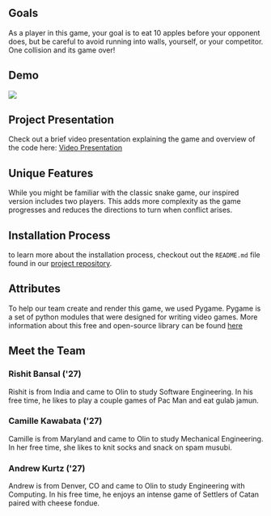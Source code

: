 ## Goals
As a player in this game, your goal is to eat 10 apples before your opponent does, but be careful to avoid running into walls, yourself, or your competitor. One collision and its game over!

## Demo

![](images/VideoDemo.gif)

## Project Presentation

Check out a brief video presentation explaining the game and overview of the code here: [Video Presentation](https://youtu.be/W6tHWO8c8xE)

## Unique Features
While you might be familiar with the classic snake game, our inspired version includes two players. This adds more complexity as the game progresses and reduces the directions to turn when conflict arises.

## Installation Process
to learn more about the installation process, checkout out the `README.md` file found in our [project repository](https://github.com/olincollege/snake-pygame).

## Attributes

To help our team create and render this game, we used Pygame. Pygame is a set of python modules that were designed for writing video games. More information about this free and open-source library can be found [here](https://www.pygame.org/wiki/about)

## Meet the Team

### Rishit Bansal ('27)

Rishit is from India and came to Olin to study Software Engineering. In his free time, he likes to play a couple games of Pac Man and eat gulab jamun.

### Camille Kawabata ('27)

Camille is from Maryland and came to Olin to study Mechanical Engineering. In her free time, she likes to knit socks and snack on spam musubi.

### Andrew Kurtz ('27)

Andrew is from Denver, CO and came to Olin to study Engineering with Computing. In his free time, he enjoys an intense game of Settlers of Catan paired with cheese fondue.
